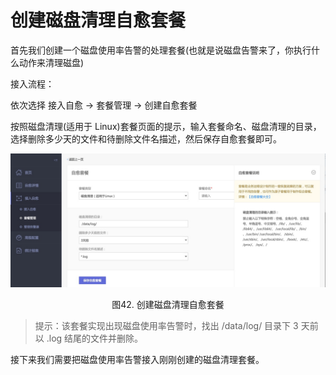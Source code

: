 # 创建磁盘清理自愈套餐

首先我们创建一个磁盘使用率告警的处理套餐(也就是说磁盘告警来了，你执行什么动作来清理磁盘)

接入流程：

依次选择 接入自愈 → 套餐管理 → 创建自愈套餐

按照磁盘清理(适用于 Linux)套餐页面的提示，输入套餐命名、磁盘清理的目录，选择删除多少天的文件和待删除文件名描述，然后保存自愈套餐即可。

![-w2020](../media/61b87d0334f6a82ac1588c3b2a0e4b6e.jpg)
<center>图42. 创建磁盘清理自愈套餐</center>

> 提示：该套餐实现出现磁盘使用率告警时，找出 /data/log/ 目录下 3 天前以 .log 结尾的文件并删除。

接下来我们需要把磁盘使用率告警接入刚刚创建的磁盘清理套餐。

